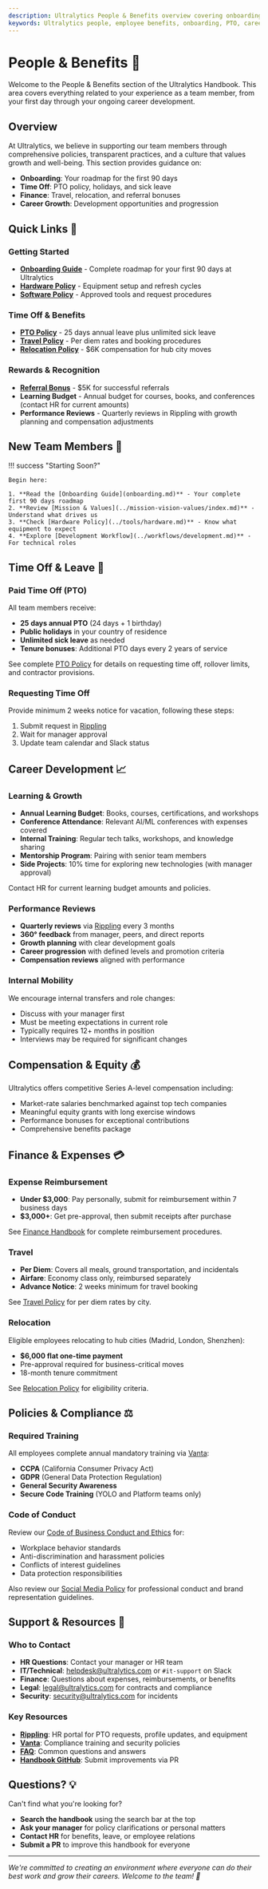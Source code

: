 ```yaml
---
description: Ultralytics People & Benefits overview covering onboarding, time off, career development, and employee resources.
keywords: Ultralytics people, employee benefits, onboarding, PTO, career development, HR policies
---
```


# People & Benefits 👥

Welcome to the People & Benefits section of the Ultralytics Handbook. This area covers everything related to your experience as a team member, from your first day through your ongoing career development.

## Overview

At Ultralytics, we believe in supporting our team members through comprehensive policies, transparent practices, and a culture that values growth and well-being. This section provides guidance on:

- **Onboarding**: Your roadmap for the first 90 days
- **Time Off**: PTO policy, holidays, and sick leave
- **Finance**: Travel, relocation, and referral bonuses
- **Career Growth**: Development opportunities and progression

## Quick Links 🔗

### Getting Started

- **[Onboarding Guide](onboarding.md)** - Complete roadmap for your first 90 days at Ultralytics
- **[Hardware Policy](../tools/hardware.md)** - Equipment setup and refresh cycles
- **[Software Policy](../tools/software.md)** - Approved tools and request procedures

### Time Off & Benefits

- **[PTO Policy](pto-policy.md)** - 25 days annual leave plus unlimited sick leave
- **[Travel Policy](../finance/travel.md)** - Per diem rates and booking procedures
- **[Relocation Policy](../finance/relocation.md)** - $6K compensation for hub city moves

### Rewards & Recognition

- **[Referral Bonus](../finance/referral-bonus.md)** - $5K for successful referrals
- **Learning Budget** - Annual budget for courses, books, and conferences (contact HR for current amounts)
- **Performance Reviews** - Quarterly reviews in Rippling with growth planning and compensation adjustments

## New Team Members 🚀

!!! success "Starting Soon?"

    Begin here:

    1. **Read the [Onboarding Guide](onboarding.md)** - Your complete first 90 days roadmap
    2. **Review [Mission & Values](../mission-vision-values/index.md)** - Understand what drives us
    3. **Check [Hardware Policy](../tools/hardware.md)** - Know what equipment to expect
    4. **Explore [Development Workflow](../workflows/development.md)** - For technical roles

## Time Off & Leave 📅

### Paid Time Off (PTO)

All team members receive:

- **25 days annual PTO** (24 days + 1 birthday)
- **Public holidays** in your country of residence
- **Unlimited sick leave** as needed
- **Tenure bonuses**: Additional PTO days every 2 years of service

See complete [PTO Policy](pto-policy.md) for details on requesting time off, rollover limits, and contractor provisions.

### Requesting Time Off

Provide minimum 2 weeks notice for vacation, following these steps:

1. Submit request in [Rippling](https://www.rippling.com/)
2. Wait for manager approval
3. Update team calendar and Slack status

## Career Development 📈

### Learning & Growth

- **Annual Learning Budget**: Books, courses, certifications, and workshops
- **Conference Attendance**: Relevant AI/ML conferences with expenses covered
- **Internal Training**: Regular tech talks, workshops, and knowledge sharing
- **Mentorship Program**: Pairing with senior team members
- **Side Projects**: 10% time for exploring new technologies (with manager approval)

Contact HR for current learning budget amounts and policies.

### Performance Reviews

- **Quarterly reviews** via [Rippling](https://www.rippling.com/) every 3 months
- **360° feedback** from manager, peers, and direct reports
- **Growth planning** with clear development goals
- **Career progression** with defined levels and promotion criteria
- **Compensation reviews** aligned with performance

### Internal Mobility

We encourage internal transfers and role changes:

- Discuss with your manager first
- Must be meeting expectations in current role
- Typically requires 12+ months in position
- Interviews may be required for significant changes

## Compensation & Equity 💰

Ultralytics offers competitive Series A-level compensation including:

- Market-rate salaries benchmarked against top tech companies
- Meaningful equity grants with long exercise windows
- Performance bonuses for exceptional contributions
- Comprehensive benefits package

## Finance & Expenses 💳

### Expense Reimbursement

- **Under $3,000**: Pay personally, submit for reimbursement within 7 business days
- **$3,000+**: Get pre-approval, then submit receipts after purchase

See [Finance Handbook](../finance/index.md) for complete reimbursement procedures.

### Travel

- **Per Diem**: Covers all meals, ground transportation, and incidentals
- **Airfare**: Economy class only, reimbursed separately
- **Advance Notice**: 2 weeks minimum for travel booking

See [Travel Policy](../finance/travel.md) for per diem rates by city.

### Relocation

Eligible employees relocating to hub cities (Madrid, London, Shenzhen):

- **$6,000 flat one-time payment**
- Pre-approval required for business-critical moves
- 18-month tenure commitment

See [Relocation Policy](../finance/relocation.md) for eligibility criteria.

## Policies & Compliance ⚖️

### Required Training

All employees complete annual mandatory training via [Vanta](https://app.vanta.com/c/ultralytics/employee/onboarding):

- **CCPA** (California Consumer Privacy Act)
- **GDPR** (General Data Protection Regulation)
- **General Security Awareness**
- **Secure Code Training** (YOLO and Platform teams only)

### Code of Conduct

Review our [Code of Business Conduct and Ethics](../legal/code-of-business-conduct-and-ethics.md) for:

- Workplace behavior standards
- Anti-discrimination and harassment policies
- Conflicts of interest guidelines
- Data protection responsibilities

Also review our [Social Media Policy](../contributions/social-media-policy.md) for professional conduct and brand representation guidelines.

## Support & Resources 💬

### Who to Contact

- **HR Questions**: Contact your manager or HR team
- **IT/Technical**: [helpdesk@ultralytics.com](mailto:helpdesk@ultralytics.com) or `#it-support` on Slack
- **Finance**: Questions about expenses, reimbursements, or benefits
- **Legal**: [legal@ultralytics.com](mailto:legal@ultralytics.com) for contracts and compliance
- **Security**: [security@ultralytics.com](mailto:security@ultralytics.com) for incidents

### Key Resources

- **[Rippling](https://app.rippling.com/)**: HR portal for PTO requests, profile updates, and equipment
- **[Vanta](https://app.vanta.com/)**: Compliance training and security policies
- **[FAQ](../faq/index.md)**: Common questions and answers
- **[Handbook GitHub](https://github.com/ultralytics/handbook)**: Submit improvements via PR

## Questions? 💡

Can't find what you're looking for?

- **Search the handbook** using the search bar at the top
- **Ask your manager** for policy clarifications or personal matters
- **Contact HR** for benefits, leave, or employee relations
- **Submit a PR** to improve this handbook for everyone

---

_We're committed to creating an environment where everyone can do their best work and grow their careers. Welcome to the team! 🌟_
